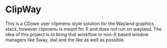 # ClipWay
This is a CDown user clipmenu style solution for the Wayland graphics stack,
however clipmenu is meant for X and does not run on wayland. The idea of this
project is to bring that workflow to non-X based window managers like Sway, dwl
and the like as well as possible.

